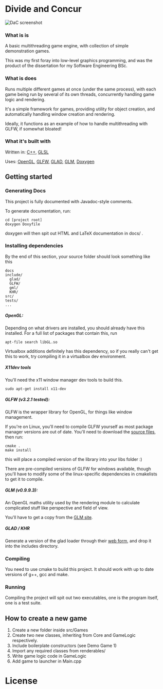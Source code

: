 # Divide and Concur

![DaC screenshot](docs/images/readme_splash.gif)


### What is is

A basic multithreading game engine, with collection of simple demonstration games.

This was my first foray into low-level graphics programming, and was the product of the dissertation for my Software Engineering BSc.

### What is does

Runs multiple different games at once (under the same process), with each game being run by several of its own threads, concurrently handling game logic and rendering.

It's a simple framework for games, providing utility for object creation, and automatically handling window creation and rendering.

Ideally, it functions as an example of how to handle multithreading with GLFW, if somewhat bloated!

### What it's built with

Written in: [C++](https://isocpp.org/), [GLSL](https://www.khronos.org/opengl/wiki/OpenGL_Shading_Language)

Uses: [OpenGL](https://www.opengl.org/),
[GLFW](https://www.glfw.org/),
[GLAD](https://glad.dav1d.de/),
[GLM](https://glm.g-truc.net/0.9.9/index.html),
[Doxygen](https://glm.g-truc.net/0.9.9/index.html)


## Getting started

### Generating Docs

This project is fully documented with Javadoc-style comments.

To generate documentation, run:

```
cd [project root]
doxygen Doxyfile
```
doxygen will then spit out HTML and LaTeX documentation in docs/ .

### Installing dependencies

By the end of this section, your source folder should look something like this


```
docs
include/
  glad/
  GLFW/
  gml/
  KHR/
src/
tests/
...
```
##### OpenGL:

Depending on what drivers are installed, you should already have this installed.
For a full list of packages that contain this, run

```
apt-file search libGL.so
```

Virtualbox additions definitely has this dependency, so if you really can't get this to work, try compiling it in a virtualbox dev environment.


##### X11dev tools

You'll need the x11 window manager dev tools to build this.

```
sudo apt-get install x11-dev
```


##### GLFW (v3.2.1 tested):

GLFW is the wrapper library for OpenGL, for things like window management.

If you're on Linux, you'll need to compile GLFW yourself as most package manager versions are out of date.
You'll need to download the [source files](https://www.glfw.org/download.html), then run:

```
cmake .
make install
```

this will place a compiled version of the library into your libs folder :)

There are pre-compiled versions of GLFW for windows available, though you'll have to modify some of the linux-specific dependencies in cmakelists to get it to compile.

##### GLM (v0.9.9.3):

An OpenGL maths utility used by the rendering module to calculate complicated stuff like perspective and field of view.

You'll have to get a copy from the [GLM site](https://glm.g-truc.net/0.9.9/index.html).



##### GLAD / KHR

Generate a version of the glad loader through their [web form](https://glad.dav1d.de/), and drop it into the includes directory.

### Compiling

You need to use cmake to build this project.
It should work with up to date versions of g++, gcc and make.


### Running

Compiling the project will spit out two executables, one is the program itself, one is a test suite.

## How to create a new game

1. Create a new folder inside src/Games
2. Create two new classes, inheriting from Core and GameLogic respectively.
3. Include boilerplate constructors (see Demo Game 1)
4. Import any required classes from renderables/
5. Write game logic code in GameLogic
6. Add game to launcher in Main.cpp

# License

